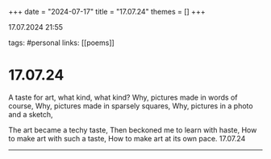 +++
date = "2024-07-17"
title = "17.07.24"
themes = []
+++

17.07.2024 21:55

tags: #personal
links: [[poems]]

# 17.07.24

A taste for art, what kind, what kind?
Why, pictures made in words of course,
Why, pictures made in sparsely squares,
Why, pictures in a photo and a sketch,

The art became a techy taste,
Then beckoned me to learn with haste,
How to make art with such a taste,
How to make art at its own pace.
17.07.24

---

